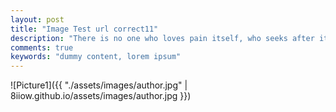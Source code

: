 ```yaml
---
layout: post
title: "Image Test url correct11"
description: "There is no one who loves pain itself, who seeks after it and wants to have it, simply because it is pain..."
comments: true
keywords: "dummy content, lorem ipsum"
---
```



![Picture1]({{ "./assets/images/author.jpg" | 8iiow.github.io/assets/images/author.jpg }})



